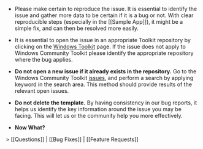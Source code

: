 * Please make certain to reproduce the issue. It is essential to identify the issue and gather more data to be certain if it is a bug or not. With clear reproducible steps (especially in the [[Sample App]]), it might be a simple fix, and can then be resolved more easily.

* It is essential to open the issue in an appropriate Toolkit repository by clicking on the [Windows Toolkit](https://github.com/windows-toolkit) page. If the issue does not apply to Windows Community Toolkit please identify the appropriate repository where the bug applies. 

* **Do not open a new issue if it already exists in the repository.** Go to the Windows Community Toolkit [issues](https://github.com/windows-toolkit/WindowsCommunityToolkit/issues), and perform a search by applying keyword in the search area. This method should provide results of the relevant open issues. 

* **Do not delete the template.** By having consistency in our bug reports, it helps us identify the key information around the issue you may be facing. This will let us or the community help you more effectively.

* **Now What?**

\> [[Questions]] | [[Bug Fixes]] | [[Feature Requests]]
